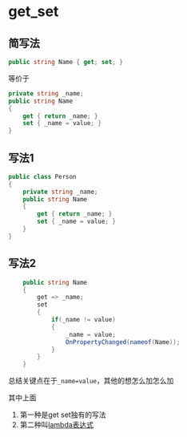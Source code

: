 # get_set

## 简写法
```csharp
public string Name { get; set; }
```
等价于

```csharp
private string _name;
public string Name
{
    get { return _name; }
    set { _name = value; }
}
```

## 写法1
```csharp
public class Person
{
	private string _name;
	public string Name
	{
		get { return _name; }
		set { _name = value; }
	}
}
```

## 写法2
```csharp
    public string Name
    {
        get => _name;
        set
        {
            if(_name != value)
            {
                _name = value;
                OnPropertyChanged(nameof(Name));
            }
        }
    }
```

总结关键点在于`_name=value`，其他的想怎么加怎么加

其中上面
1. 第一种是get set独有的写法
2. 第二种叫[lambda表达式](lambda表达式.md)